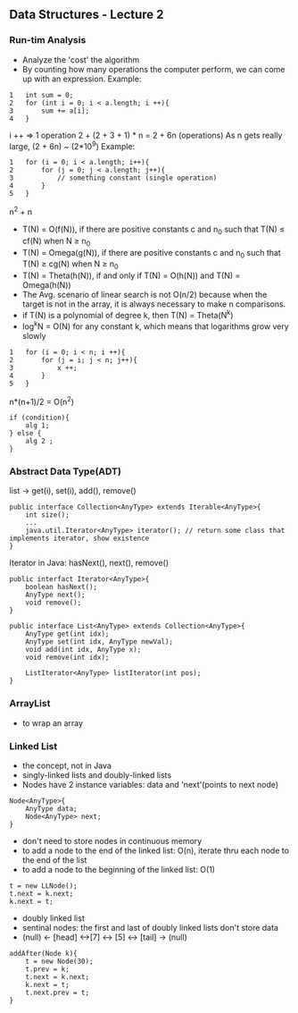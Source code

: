 ## Data Structures - Lecture 2
### Run-tim Analysis
* Analyze the 'cost' the algorithm
* By counting how many operations the computer perform, we can come up with an expression.
Example:
```
1   int sum = 0;
2   for (int i = 0; i < a.length; i ++){
3   	sum += a[i];
4   }
```
i ++ => 1 operation
2 + (2 + 3 + 1) * n = 2 + 6n (operations)
As n gets really large, (2 + 6n) ~ (2*10<sup>9</sup>)
Example:
```
1   for (i = 0; i < a.length; i++){
2   	for (j = 0; j < a.length; j++){
3   		// something constant (single operation)
4   	}
5   }
```
n<sup>2</sup> + n
* T(N) = O(f(N)), if there are positive constants c and n<sub>0</sub> such that T(N) ≤ cf(N) when N ≥ n<sub>0</sub>
* T(N) = Omega(g(N)), if there are positive constants c and n<sub>0</sub> such that T(N) ≥ cg(N) when N ≥ n<sub>0</sub>
* T(N) = Theta(h(N)), if and only if T(N) = O(h(N)) and T(N) = Omega(h(N))
* The Avg. scenario of linear search is not O(n/2) because when the target is not in the array, it is always necessary to make n comparisons.
* if T(N) is a polynomial of degree k, then T(N) = Theta(N<sup>k</sup>)
* log<sup>k</sup>N = O(N) for any constant k, which means that logarithms grow very slowly
```
1	for (i = 0; i < n; i ++){
2		for (j = i; j < n; j++){
3			x ++;
4		}
5	}
```
n*(n+1)/2 = O(n<sup>2</sup>)
```
if (condition){
	alg 1;
} else {
	alg 2 ;
}
```
### Abstract Data Type(ADT)
list -> get(i), set(i), add(), remove()
```
public interface Collection<AnyType> extends Iterable<AnyType>{
	int size();
	...
	java.util.Iterator<AnyType> iterator(); // return some class that implements iterator, show existence
}
```
Iterator in Java: hasNext(), next(), remove()
```
public interfact Iterator<AnyType>{
	boolean hasNext();
	AnyType next();
	void remove();
}
```
```
public interface List<AnyType> extends Collection<AnyType>{
	AnyType get(int idx);
	AnyType set(int idx, AnyType newVal);
	void add(int idx, AnyType x);
	void remove(int idx);

	ListIterator<AnyType> listIterator(int pos);
}
```
### ArrayList
* to wrap an array
### Linked List
* the concept, not in Java
* singly-linked lists and doubly-linked lists
* Nodes have 2 instance variables: data and 'next'(points to next node)
```
Node<AnyType>{
	AnyType data;
	Node<AnyType> next;
}
```
* don't need to store nodes in continuous memory
* to add a node to the end of the linked list: O(n), iterate thru each node to the end of the list
* to add a node to the beginning of the linked list: O(1)
```
t = new LLNode();
t.next = k.next;
k.next = t;
```
* doubly linked list
* sentinal nodes: the first and last of doubly linked lists don't store data
* (null) <- [head] <->[7] <-> [5] <-> [tail] -> (null)
```
addAfter(Node k){
	t = new Node(30);
	t.prev = k;
	t.next = k.next;
	k.next = t;
	t.next.prev = t;
}
```
